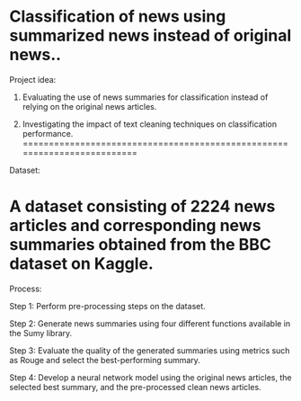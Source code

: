 # Classification of news using summarized news instead of original news..

Project idea:

1. Evaluating the use of news summaries for classification instead of relying on the original news articles.

2. Investigating the impact of text cleaning techniques on classification performance.
=========================================================================

Dataset:

# A dataset consisting of 2224 news articles and corresponding news summaries obtained from the BBC dataset on Kaggle.

Process:

Step 1: Perform pre-processing steps on the dataset.

Step 2: Generate news summaries using four different functions available in the Sumy library.

Step 3: Evaluate the quality of the generated summaries using metrics such as Rouge and select the best-performing summary.

Step 4: Develop a neural network model using the original news articles, the selected best summary, and the pre-processed clean news articles.
